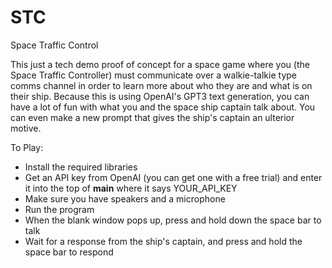 # STC
Space Traffic Control

This just a tech demo proof of concept for a space game where you (the Space Traffic Controller) must communicate over a walkie-talkie type comms channel in order to learn more about who they are and what is on their ship.  Because this is using OpenAI's GPT3 text generation, you can have a lot of fun with what you and the space ship captain talk about.  You can even make a new prompt that gives the ship's captain an ulterior motive.


To Play:

- Install the required libraries
- Get an API key from OpenAI (you can get one with a free trial) and enter it into the top of __main__ where it says YOUR_API_KEY
- Make sure you have speakers and a microphone
- Run the program
- When the blank window pops up, press and hold down the space bar to talk
- Wait for a response from the ship's captain, and press and hold the space bar to respond
